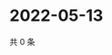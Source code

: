 # 2022-05-13

共 0 条

<!-- BEGIN WEIBO -->
<!-- 最后更新时间 Fri May 13 2022 19:14:41 GMT+0800 (China Standard Time) -->

<!-- END WEIBO -->
